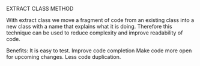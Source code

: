 EXTRACT CLASS METHOD

With extract class we move a fragment of code from an existing class into a new class with a name that explains what it is doing. 
Therefore this technique can be used to reduce complexity and improve readability of code.

Benefits:
It is easy to test.
Improve code completion
Make code more open for upcoming changes.
Less code duplication. 
